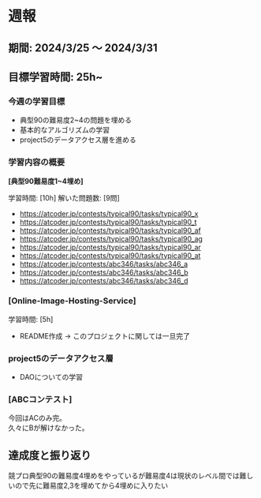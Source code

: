 # 週報

## 期間: 2024/3/25 ～ 2024/3/31

## 目標学習時間: 25h~

### 今週の学習目標
- 典型90の難易度2~4の問題を埋める
- 基本的なアルゴリズムの学習
- project5のデータアクセス層を進める

  
### 学習内容の概要
**[典型90難易度1~4埋め]**

学習時間: [10h]
解いた問題数: [9問]
- https://atcoder.jp/contests/typical90/tasks/typical90_x
- https://atcoder.jp/contests/typical90/tasks/typical90_t
- https://atcoder.jp/contests/typical90/tasks/typical90_af
- https://atcoder.jp/contests/typical90/tasks/typical90_ag
- https://atcoder.jp/contests/typical90/tasks/typical90_ar
- https://atcoder.jp/contests/typical90/tasks/typical90_at
- https://atcoder.jp/contests/abc346/tasks/abc346_a
- https://atcoder.jp/contests/abc346/tasks/abc346_b
- https://atcoder.jp/contests/abc346/tasks/abc346_d


### [Online-Image-Hosting-Service]
学習時間: [5h]
- README作成 -> このプロジェクトに関しては一旦完了


### project5のデータアクセス層
- DAOについての学習


### [ABCコンテスト]
今回はACのみ完。</br>
久々にBが解けなかった。


## 達成度と振り返り
競プロ典型90の難易度4埋めをやっているが難易度4は現状のレベル間では難しいので先に難易度2,3を埋めてから4埋めに入りたい</br>

